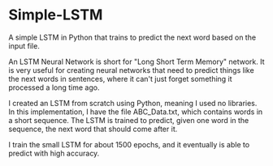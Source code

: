 # Simple-LSTM
A simple LSTM in Python that trains to predict the next word based on the input file.

An LSTM Neural Network is short for "Long Short Term Memory" network. It is very useful for creating neural networks that need to predict
things like the next words in sentences, where it can't just forget something it processed a long time ago. 

I created an LSTM from scratch using Python, meaning I used no libraries. In this implementation, I have the file ABC_Data.txt, which contains words in a 
short sequence. The LSTM is trained to predict, given one word in the sequence, the next word that should come after it. 

I train the small LSTM for about 1500 epochs, and it eventually is able to predict with high accuracy.
